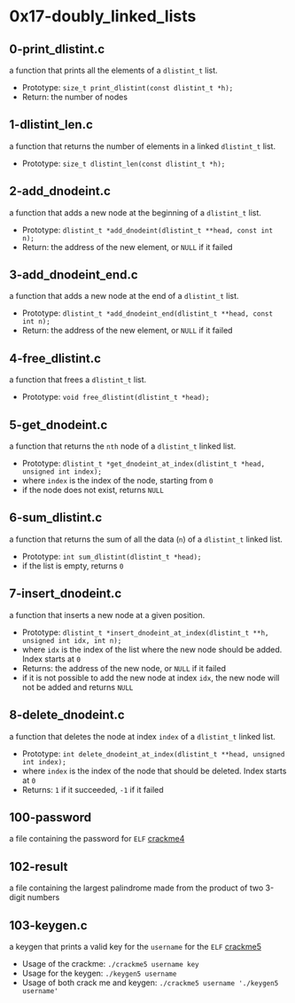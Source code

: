 # __0x17-doubly_linked_lists__

## 0-print_dlistint.c

a function that prints all the elements of a `dlistint_t` list.

- Prototype: `size_t print_dlistint(const dlistint_t *h);`
- Return: the number of nodes

## 1-dlistint_len.c

a function that returns the number of elements in a linked `dlistint_t` list.

- Prototype: `size_t dlistint_len(const dlistint_t *h);`

## 2-add_dnodeint.c

a function that adds a new node at the beginning of a `dlistint_t` list.

- Prototype: `dlistint_t *add_dnodeint(dlistint_t **head, const int n);`
- Return: the address of the new element, or `NULL` if it failed

## 3-add_dnodeint_end.c

a function that adds a new node at the end of a `dlistint_t` list.

- Prototype: `dlistint_t *add_dnodeint_end(dlistint_t **head, const int n);`
- Return: the address of the new element, or `NULL` if it failed

## 4-free_dlistint.c

a function that frees a `dlistint_t` list.

- Prototype: `void free_dlistint(dlistint_t *head);`

## 5-get_dnodeint.c

a function that returns the `nth` node of a `dlistint_t` linked list.

- Prototype: `dlistint_t *get_dnodeint_at_index(dlistint_t *head, unsigned int index);`
- where `index` is the index of the node, starting from `0`
- if the node does not exist, returns `NULL`

## 6-sum_dlistint.c

a function that returns the sum of all the data (`n`) of a `dlistint_t` linked list.

- Prototype: `int sum_dlistint(dlistint_t *head);`
- if the list is empty, returns `0`

## 7-insert_dnodeint.c

a function that inserts a new node at a given position.

- Prototype: `dlistint_t *insert_dnodeint_at_index(dlistint_t **h, unsigned int idx, int n);`
- where `idx` is the index of the list where the new node should be added. Index starts at `0`
- Returns: the address of the new node, or `NULL` if it failed
- if it is not possible to add the new node at index `idx`, the new node will not be added and returns `NULL`

## 8-delete_dnodeint.c

a function that deletes the node at index `index` of a `dlistint_t` linked list.

- Prototype: `int delete_dnodeint_at_index(dlistint_t **head, unsigned int index);`
- where `index` is the index of the node that should be deleted. Index starts at `0`
- Returns: `1` if it succeeded, `-1` if it failed

## 100-password

a file containing the password for `ELF` [crackme4](https://github.com/alx-tools/0x17.c)

## 102-result

a file containing the largest palindrome made from the product of two 3-digit numbers

## 103-keygen.c

a keygen that prints a valid key for the `username` for the `ELF` [crackme5](https://github.com/alx-tools/0x17.c)

- Usage of the crackme: `./crackme5 username key`
- Usage for the keygen: `./keygen5 username`
- Usage of both crack me and keygen: `./crackme5 username './keygen5 username'`
